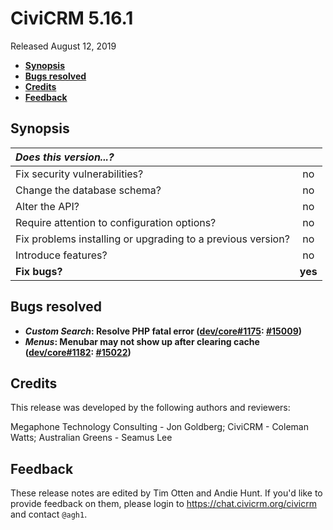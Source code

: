 # CiviCRM 5.16.1

Released August 12, 2019

- **[Synopsis](#synopsis)**
- **[Bugs resolved](#bugs)**
- **[Credits](#credits)**
- **[Feedback](#feedback)**

## <a name="synopsis"></a>Synopsis

| *Does this version...?*                                         |         |
|:--------------------------------------------------------------- |:-------:|
| Fix security vulnerabilities?                                   |   no    |
| Change the database schema?                                     |   no    |
| Alter the API?                                                  |   no    |
| Require attention to configuration options?                     |   no    |
| Fix problems installing or upgrading to a previous version?     |   no    |
| Introduce features?                                             |   no    |
| **Fix bugs?**                                                   | **yes** |

## <a name="bugs"></a>Bugs resolved

- **_Custom Search_: Resolve PHP fatal error ([dev/core#1175](https://lab.civicrm.org/dev/core/issues/1175): [#15009](https://github.com/civicrm/civicrm-core/pull/15009))**
- **_Menus_: Menubar may not show up after clearing cache ([dev/core#1182](https://lab.civicrm.org/dev/core/issues/1182): [#15022](https://github.com/civicrm/civicrm-core/pull/15022))**

## <a name="credits"></a>Credits

This release was developed by the following authors and reviewers:

Megaphone Technology Consulting - Jon Goldberg; CiviCRM - Coleman Watts;
Australian Greens - Seamus Lee

## <a name="feedback"></a>Feedback

These release notes are edited by Tim Otten and Andie Hunt.  If you'd like to
provide feedback on them, please login to https://chat.civicrm.org/civicrm and
contact `@agh1`.
